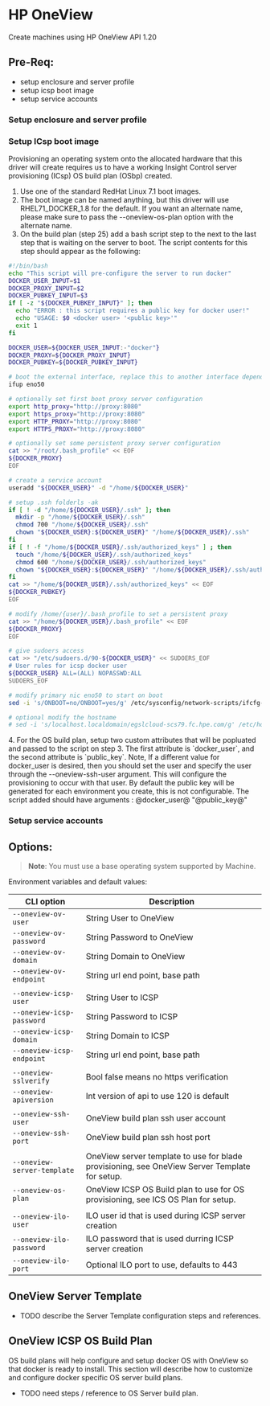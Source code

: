 <!--[metadata]>
+++
title = "OneView"
description = "HP OneView driver for machine"
keywords = ["machine, OneView, driver"]
[menu.main]
parent="smn_machine_drivers"
+++
<![end-metadata]-->

# HP OneView
Create machines using HP OneView API 1.20

## Pre-Req:

* setup enclosure and server profile
* setup icsp boot image
* setup service accounts

### Setup enclosure and server profile

### Setup ICsp boot image

Provisioning an operating system onto the allocated hardware that this driver will create requires us to have a working Insight Control server provisioning (ICsp) OS build plan (OSbp) created.

1. Use one of the standard RedHat Linux 7.1 boot images.
2. The boot image can be named anything, but this driver will use RHEL71_DOCKER_1.8 for the default.  If you want an alternate name, please make sure to pass the --oneview-os-plan option with the alternate name.
3. On the build plan (step 25) add a bash script step to the next to the last step that is waiting on the server to boot.  The script contents for this step should appear as the following:

```bash
#!/bin/bash
echo "This script will pre-configure the server to run docker"
DOCKER_USER_INPUT=$1
DOCKER_PROXY_INPUT=$2
DOCKER_PUBKEY_INPUT=$3
if [ -z "${DOCKER_PUBKEY_INPUT}" ]; then
  echo "ERROR : this script requires a public key for docker user!"
  echo "USAGE: $0 <docker user> '<public key>'"
  exit 1
fi

DOCKER_USER=${DOCKER_USER_INPUT:-"docker"}
DOCKER_PROXY=${DOCKER_PROXY_INPUT}
DOCKER_PUBKEY=${DOCKER_PUBKEY_INPUT}

# boot the external interface, replace this to another interface dependening on your hardware
ifup eno50

# optionally set first boot proxy server configuration
export http_proxy="http://proxy:8080"
export https_proxy="http://proxy:8080"
export HTTP_PROXY="http://proxy:8080"
export HTTPS_PROXY="http://proxy:8080"

# optionally set some persistent proxy server configuration
cat >> "/root/.bash_profile" << EOF
${DOCKER_PROXY}
EOF

# create a service account
useradd "${DOCKER_USER}" -d "/home/${DOCKER_USER}"

# setup .ssh folderls -ak
if [ ! -d "/home/${DOCKER_USER}/.ssh" ]; then
  mkdir -p "/home/${DOCKER_USER}/.ssh"
  chmod 700 "/home/${DOCKER_USER}/.ssh"
  chown "${DOCKER_USER}:${DOCKER_USER}" "/home/${DOCKER_USER}/.ssh"
fi
if [ ! -f "/home/${DOCKER_USER}/.ssh/authorized_keys" ] ; then
  touch "/home/${DOCKER_USER}/.ssh/authorized_keys"
  chmod 600 "/home/${DOCKER_USER}/.ssh/authorized_keys"
  chown "${DOCKER_USER}:${DOCKER_USER}" "/home/${DOCKER_USER}/.ssh/authorized_keys"
fi
cat >> "/home/${DOCKER_USER}/.ssh/authorized_keys" << EOF
${DOCKER_PUBKEY}
EOF

# modify /home/{user}/.bash_profile to set a persistent proxy
cat >> "/home/${DOCKER_USER}/.bash_profile" << EOF
${DOCKER_PROXY}
EOF

# give sudoers access
cat >> "/etc/sudoers.d/90-${DOCKER_USER}" << SUDOERS_EOF
# User rules for icsp docker user
${DOCKER_USER} ALL=(ALL) NOPASSWD:ALL
SUDOERS_EOF

# modify primary nic eno50 to start on boot
sed -i 's/ONBOOT=no/ONBOOT=yes/g' /etc/sysconfig/network-scripts/ifcfg-eno50

# optional modify the hostname
# sed -i 's/localhost.localdomain/egslcloud-scs79.fc.hpe.com/g' /etc/hostname

```

<!-- list-start: 4 -->4. For the OS build plan, setup two custom attributes that will be popluated and passed to the script on step 3.   The first attribute is `docker_user`, and the second attribute is `public_key`.   Note, If a different value for docker_user is desired, then you should set the user and specify the user through the --oneview-ssh-user argument.  This will configure the provisioning to occur with that user.   By default the public key will be generated for each environment you create, this is not configurable.  The script added should have arguments : @docker_user@ "@public_key@"


### Setup service accounts

## Options:

> **Note**: You must use a base operating system supported by Machine.

Environment variables and default values:

| CLI option                 | Description
|----------------------------|--------------------------------------------|
| `--oneview-ov-user`        | String User to OneView
| `--oneview-ov-password`    | String Password to OneView
| `--oneview-ov-domain`      | String Domain to OneView
| `--oneview-ov-endpoint`    | String url end point, base path
|                            |
| `--oneview-icsp-user`      | String User to ICSP
| `--oneview-icsp-password`  | String Password to ICSP
| `--oneview-icsp-domain`    | String Domain to ICSP
| `--oneview-icsp-endpoint`  | String url end point, base path
|                            |
| `--oneview-sslverify`      | Bool false means no https verification
| `--oneview-apiversion`     | Int version of api to use 120 is default
|                            |
| `--oneview-ssh-user`       | OneView build plan ssh user account
| `--oneview-ssh-port`       | OneView build plan ssh host port
|                            |
| `--oneview-server-template`| OneView server template to use for blade provisioning, see OneView Server Template for setup.
| `--oneview-os-plan`        | OneView ICSP OS Build plan to use for OS provisioning, see ICS OS Plan for setup.
|                            |
| `--oneview-ilo-user`       | ILO user id that is used during ICSP server creation
| `--oneview-ilo-password`   | ILO password that is used durring ICSP server creation
| `--oneview-ilo-port`       | Optional ILO port to use, defaults to 443


## OneView Server Template

* TODO describe the Server Template configuration steps and references.

## OneView ICSP OS Build Plan

OS build plans will help configure and setup docker OS with OneView so that
docker is ready to install.  This section will describe how to customize and
configure docker specific OS server build plans.

* TODO need steps / reference to OS Server build plan.
